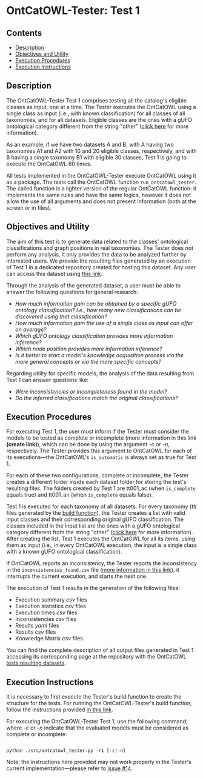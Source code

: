 # OntCatOWL-Tester: Test 1

## Contents

- [Description](#description)
- [Objectives and Utility](#objectives-and-utility)
- [Execution Procedures](#execution-procedures)
- [Execution Instructions](#execution-instructions)

## Description

The OntCatOWL-Tester Test 1 comprises testing all the catalog's eligible classes as input, one at a time. The Tester executes the OntCatOWL using a single class as input (i.e., with known classification) for all classes of all taxonomies, and for all datasets. Eligible classes are the ones with a gUFO ontological category different from the string "other" ([click here](https://github.com/unibz-core/OntCatOWL-Tester/blob/main/documentation/OntCatOWL-Tester-Build.md#ontouml-stereotype-and-gufo-classification) for more information).

As an example, if we have two datasets A and B, with A having two taxonomies A1 and A2 with 10 and 20 eligible classes, respectively, and with B having a single taxonomy B1 with eligible 30 classes, Test 1 is going to execute the OntCatOWL 60 times.

All tests implemented in the OntCatOWL-Tester execute OntCatOWL using it as a package. The tests call the OntCatOWL function `run_ontcatowl_tester`. The called function is a lighter version of the regular OntCatOWL function: it implements the same rules and have the same logics, however it does not allow the use of all arguments and does not present information (both at the screen or in files).

## Objectives and Utility

The aim of this test is to generate data related to the classes' ontological classifications and graph positions in real taxonomies. The Tester does not perform any analysis, it only provides the data to be analyzed further by interested users. We provide the resulting files generated by an execution of Test 1 in a dedicated repository created for hosting this dataset. Any user can access this dataset using [this link](https://github.com/unibz-core/OntCatOWL-Dataset/).

Through the analysis of the generated dataset, a user must be able to answer the following questions for general research:

- *How much information gain can be obtained by a specific gUFO ontology classification? I.e., how many new classifications can be discovered using that classification?*
- *How much information gain the use of a single class as input can offer on average?*
- *Which gUFO ontology classification provides more information inference?*
- *Which node position provides more information inference?*
- *Is it better to start a model's knowledge acquisition process via the more general concepts or via the more specific concepts?*

Regarding utility for specific models, the analysis of the data resulting from Test 1 can answer questions like:

- *Were inconsistencies or incompleteness found in the model?*
- *Do the inferred classifications match the original classifications?*

## Execution Procedures

For executing Test 1, the user must inform if the Tester must consider the models to be tested as complete or incomplete (more information in this link **(create link)**), which can be done by using the argument *-c* or *-n*, respectively. The Tester provides this argument to OntCatOWL for each of its executions—the OntCatOWL's `is_automatic` is always set as true for Test 1.

For each of these two configurations, complete or incomplete, the Tester creates a different folder inside each dataset folder for storing the test's resulting files. The folders created by Test 1 are tt001\_ac (when `is_complete` equals true) and tt001\_an (when `is_complete` equals false).

Test 1 is executed for each taxonomy of all datasets. For every taxonomy (*ttl* files generated by the [build function](https://github.com/unibz-core/OntCatOWL-Tester/blob/main/documentation/OntCatOWL-Tester-Build.md)), the Tester creates a list with valid input classes and their corresponding original gUFO classification. The classes included in the input list are the ones with a gUFO ontological category different from the string "other" ([click here](https://github.com/unibz-core/OntCatOWL-Tester/blob/main/documentation/OntCatOWL-Tester-Build.md#ontouml-stereotype-and-gufo-classification) for more information). After creating the list, Test 1 executes the OntCatOWL for all its items, using them as input (i.e., in every OntCatOWL execution, the input is a single class with a known gUFO ontological classification).

If OntCatOWL reports an inconsistency, the Tester reports the inconsistency in the `inconsistencies_found.csv` file ([more information in this link](https://github.com/unibz-core/OntCatOWL-Dataset/blob/main/documentation/OntCatOWL-Dataset-Test1.md#inconsistencies-csv-files)), it interrupts the current execution, and starts the next one.

The execution of Test 1 results in the generation of the following files:

- Execution summary *csv* files
- Execution statistics *csv* files
- Execution times *csv* files
- Inconsistencies *csv* files
- Results *yaml* files
- Results *csv* files
- Knowledge Matrix *csv* files

You can find the complete description of all output files generated in Test 1 accessing its corresponding page at the repository with the OntCatOWL [tests resulting datasets](https://github.com/unibz-core/OntCatOWL-Dataset/blob/main/documentation/OntCatOWL-Dataset-Test1.md).

## Execution Instructions

It is necessary to first execute the Tester's build function to create the structure for the tests. For running the OntCatOWL-Tester's build function, follow the instructions provided [in this link](https://github.com/unibz-core/OntCatOWL-Tester/blob/main/documentation/OntCatOWL-Tester-Build.md#execution-instructions).

For executing the OntCatOWL-Tester Test 1, use the following command, where *-c* or *-n* indicate that the evaluated models must be considered as complete or incomplete:

```shell

python ./src/ontcatowl_tester.py -r1 [-c|-n]

```

Note: the instructions here provided may not work properly in the Tester's current implementation—please refer to [issue #14](https://github.com/unibz-core/OntCatOWL-Tester/issues/14).
